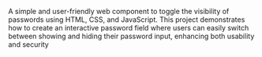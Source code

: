 A simple and user-friendly web component to toggle the visibility of passwords using HTML, CSS, and JavaScript. This project demonstrates how to create an interactive password field where users can easily switch between showing and hiding their password input, enhancing both usability and security
